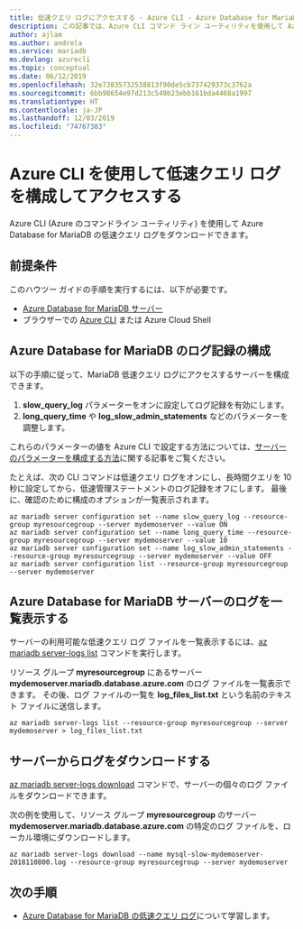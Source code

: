 ```yaml
---
title: 低速クエリ ログにアクセスする - Azure CLI - Azure Database for MariaDB
description: この記事では、Azure CLI コマンド ライン ユーティリティを使用して Azure Database for MariaDB の低速ログにアクセスする方法について説明します。
author: ajlam
ms.author: andrela
ms.service: mariadb
ms.devlang: azurecli
ms.topic: conceptual
ms.date: 06/12/2019
ms.openlocfilehash: 32e73835732538813f90de5cb737429373c3762a
ms.sourcegitcommit: 6bb98654e97d213c549b23ebb161bda4468a1997
ms.translationtype: HT
ms.contentlocale: ja-JP
ms.lasthandoff: 12/03/2019
ms.locfileid: "74767383"
---
```

# <a name="configure-and-access-slow-query-logs-by-using-azure-cli"></a>Azure CLI を使用して低速クエリ ログを構成してアクセスする
Azure CLI (Azure のコマンドライン ユーティリティ) を使用して Azure Database for MariaDB の低速クエリ ログをダウンロードできます。

## <a name="prerequisites"></a>前提条件
このハウツー ガイドの手順を実行するには、以下が必要です。
- [Azure Database for MariaDB サーバー](quickstart-create-mariadb-server-database-using-azure-cli.md)
- ブラウザーでの [Azure CLI](/cli/azure/install-azure-cli) または Azure Cloud Shell

## <a name="configure-logging-for-azure-database-for-mariadb"></a>Azure Database for MariaDB のログ記録の構成
以下の手順に従って、MariaDB 低速クエリ ログにアクセスするサーバーを構成できます。
1. **slow\_query\_log** パラメーターをオンに設定してログ記録を有効にします。
2. **long\_query\_time** や **log\_slow\_admin\_statements** などのパラメーターを調整します。

これらのパラメーターの値を Azure CLI で設定する方法については、[サーバーのパラメーターを構成する方法](howto-configure-server-parameters-cli.md)に関する記事をご覧ください。

たとえば、次の CLI コマンドは低速クエリ ログをオンにし、長時間クエリを 10 秒に設定してから、低速管理ステートメントのログ記録をオフにします。 最後に、確認のために構成のオプションが一覧表示されます。
```azurecli-interactive
az mariadb server configuration set --name slow_query_log --resource-group myresourcegroup --server mydemoserver --value ON
az mariadb server configuration set --name long_query_time --resource-group myresourcegroup --server mydemoserver --value 10
az mariadb server configuration set --name log_slow_admin_statements --resource-group myresourcegroup --server mydemoserver --value OFF
az mariadb server configuration list --resource-group myresourcegroup --server mydemoserver
```

## <a name="list-logs-for-azure-database-for-mariadb-server"></a>Azure Database for MariaDB サーバーのログを一覧表示する
サーバーの利用可能な低速クエリ ログ ファイルを一覧表示するには、[az mariadb server-logs list](/cli/azure/mariadb/server-logs#az-mariadb-server-logs-list) コマンドを実行します。

リソース グループ **myresourcegroup** にあるサーバー **mydemoserver.mariadb.database.azure.com** のログ ファイルを一覧表示できます。 その後、ログ ファイルの一覧を **log\_files\_list.txt** という名前のテキスト ファイルに送信します。
```azurecli-interactive
az mariadb server-logs list --resource-group myresourcegroup --server mydemoserver > log_files_list.txt
```
## <a name="download-logs-from-the-server"></a>サーバーからログをダウンロードする
[az mariadb server-logs download](/cli/azure/mariadb/server-logs#az-mariadb-server-logs-download) コマンドで、サーバーの個々のログ ファイルをダウンロードできます。

次の例を使用して、リソース グループ **myresourcegroup** のサーバー **mydemoserver.mariadb.database.azure.com** の特定のログ ファイルを、ローカル環境にダウンロードします。
```azurecli-interactive
az mariadb server-logs download --name mysql-slow-mydemoserver-2018110800.log --resource-group myresourcegroup --server mydemoserver
```

## <a name="next-steps"></a>次の手順
- [Azure Database for MariaDB の低速クエリ ログ](concepts-server-logs.md)について学習します。
